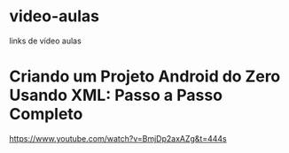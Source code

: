# video-aulas
links de vídeo aulas

# Criando um Projeto Android do Zero Usando XML: Passo a Passo Completo 
https://www.youtube.com/watch?v=BmjDp2axAZg&t=444s
